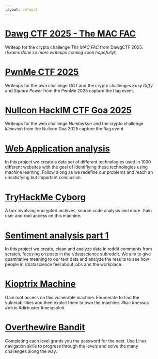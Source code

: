 ```yaml
---
layout: default
---
```


# [Dawg CTF 2025 - The MAC FAC](_posts/2025-04-21-DawgCTF2025.md/)
Writeup for the crypto challenge _The MAC FAC_ from DawgCTF 2025. (_Exams done so more writeups coming soon hopefully!_)

# [PwnMe CTF 2025](_posts/2025-03-04-PwnMe2025.md/)
Writeups for the pwn challenge _GOT_ and the crypto challenges _Easy Diffy_ and _Square Power_ from the PwnMe 2025 capture the flag event.

# [Nullcon HackIM CTF Goa 2025](_posts/2025-02-05-Nullcon.md/)
Writeups for the web challenge _Numberizer_ and the crypto challenge _kleinvieh_ from the Nullcon Goa 2025 capture the flag event. 

# [Web Application analysis](_posts/2025-01-31-WebApplicationFingerprinting.md/)
In this project we create a data set of different technologies used in 1000 different websites with the goal of identifiying these technologies using machine learning. Follow along as we redefine our problems and reach an unsatisfying but important conclusion. 

# [TryHackMe Cyborg](_posts/2024-12-25-Cyborg.md/)
A box involving encrypted archives, source code analysis and more. Gain user and root access on this machine. 

# [Sentiment analysis part 1](/_posts/2024-11-29-sentiment_analysis.md/)
In this project we create, clean and analyze data in reddit comments from scratch, focusing on posts in the r/datascience subreddit. We aim to give quantitative meaning to our text data and analyze the results to see how people in r/datascience feel about jobs and the workplace. 

# [Kioptrix Machine](/_posts/2024-11-21-Kioptrix.md/)
Gain root access on this vulnerable machine. Enumerate to find the vulnerablilities and then exploit them to pwn the machine. #kali #nessus #nikto #dirbuster #metasploit 

# [Overthewire Bandit](/_posts/2024-11-09-banditlvl18.md/)
Completing each level grants you the password for the next. Use Linux navigation skills to progress through the levels and solve the many challenges along the way.
